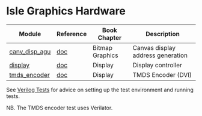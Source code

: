 # Isle Graphics Hardware

| Module                           | Reference                    | Book Chapter    | Description                              |
| -------------------------------- | ---------------------------- | --------------- | ---------------------------------------- |
| [canv_disp_agu](canv_disp_agu.v) | [doc](docs/canv_disp_agu.md) | Bitmap Graphics | Canvas display address generation        |
| [display](display.v)             | [doc](docs/display.md)       | Display         | Display controller                       |
| [tmds_encoder](tmds_encoder.v)   | [doc](docs/tmds_encoder.md)  | Display         | TMDS Encoder (DVI)                       |

See [Verilog Tests](../../docs/verilog-tests.md) for advice on setting up the test environment and running tests.

NB. The TMDS encoder test uses Verilator.
